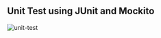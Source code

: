 ## Unit Test using JUnit and Mockito

![unit-test](https://user-images.githubusercontent.com/27923352/181019872-d24ec17f-0b03-4d0b-99d8-b0c3ec4a3de3.gif)

